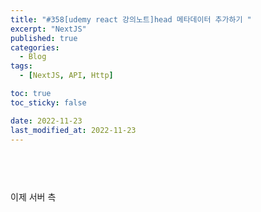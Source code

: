 ```yaml
---
title: "#358[udemy react 강의노트]head 메타데이터 추가하기 "
excerpt: "NextJS"
published: true
categories:
  - Blog
tags:
  - [NextJS, API, Http]

toc: true
toc_sticky: false

date: 2022-11-23
last_modified_at: 2022-11-23
---
```


#

<br><br>
이제 서버 측
